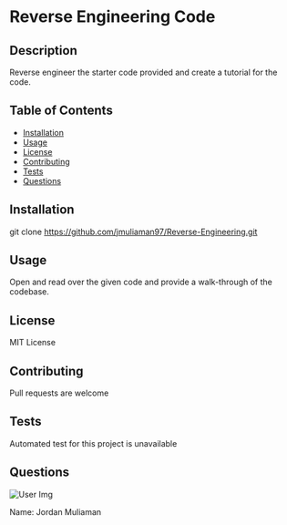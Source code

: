 # Reverse Engineering Code

## Description
Reverse engineer the starter code provided and create a tutorial for the code.

## Table of Contents
  * [Installation](#installation)
  * [Usage](#usage)
  * [License](#license)
  * [Contributing](#contributing)
  * [Tests](#tests)
  * [Questions](#questions)
    
## Installation
git clone https://github.com/jmuliaman97/Reverse-Engineering.git

## Usage
Open and read over the given code and provide a walk-through of the codebase.

## License
MIT License

## Contributing
Pull requests are welcome

## Tests
Automated test for this project is unavailable

## Questions
![User Img](https://avatars2.githubusercontent.com/u/62527732?v=4)
  
Name: Jordan Muliaman